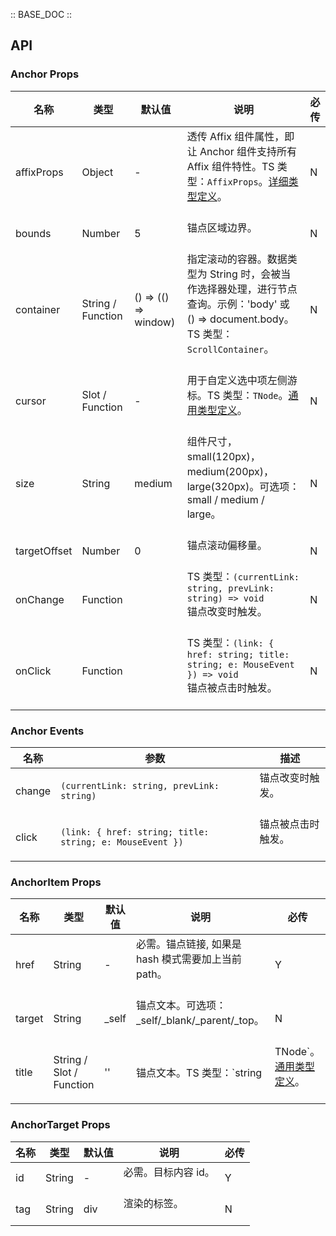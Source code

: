 :: BASE_DOC ::

## API
### Anchor Props

名称 | 类型 | 默认值 | 说明 | 必传
-- | -- | -- | -- | --
affixProps | Object | - | 透传 Affix 组件属性，即让 Anchor 组件支持所有 Affix 组件特性。TS 类型：`AffixProps`。[详细类型定义](https://github.com/Tencent/tdesign-vue/tree/develop/src/anchor/type.ts)。<br/><br/> | N
bounds | Number | 5 | 锚点区域边界。<br/><br/> | N
container | String / Function | () => (() => window) | 指定滚动的容器。数据类型为 String 时，会被当作选择器处理，进行节点查询。示例：'body' 或 () => document.body。TS 类型：`ScrollContainer`。<br/><br/> | N
cursor | Slot / Function | - | 用于自定义选中项左侧游标。TS 类型：`TNode`。[通用类型定义](https://github.com/Tencent/tdesign-vue/blob/develop/src/common.ts)。<br/><br/> | N
size | String | medium | 组件尺寸，small(120px)，medium(200px)，large(320px)。可选项：small / medium / large。<br/><br/> | N
targetOffset | Number | 0 | 锚点滚动偏移量。<br/><br/> | N
onChange | Function |  | TS 类型：`(currentLink: string, prevLink: string) => void`<br/>锚点改变时触发。<br/><br/> | N
onClick | Function |  | TS 类型：`(link: { href: string; title: string; e: MouseEvent }) => void`<br/>锚点被点击时触发。<br/><br/> | N

### Anchor Events

名称 | 参数 | 描述
-- | -- | --
change | `(currentLink: string, prevLink: string)` | 锚点改变时触发。<br/><br/>
click | `(link: { href: string; title: string; e: MouseEvent })` | 锚点被点击时触发。<br/><br/>

### AnchorItem Props

名称 | 类型 | 默认值 | 说明 | 必传
-- | -- | -- | -- | --
href | String | - | 必需。锚点链接, 如果是 hash 模式需要加上当前 path。<br/><br/> | Y
target | String | _self | 锚点文本。可选项：_self/_blank/_parent/_top。<br/><br/> | N
title | String / Slot / Function | '' | 锚点文本。TS 类型：`string | TNode`。[通用类型定义](https://github.com/Tencent/tdesign-vue/blob/develop/src/common.ts)。<br/><br/> | N

### AnchorTarget Props

名称 | 类型 | 默认值 | 说明 | 必传
-- | -- | -- | -- | --
id | String | - | 必需。目标内容 id。<br/><br/> | Y
tag | String | div | 渲染的标签。<br/><br/> | N
